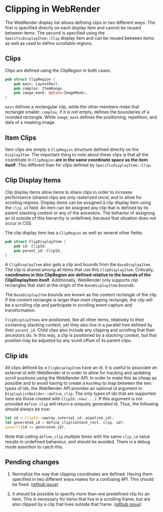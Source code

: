 # Clipping in WebRender

The WebRender display list allows defining clips in two different ways. The
first is specified directly on each display item and cannot be reused between
items. The second is specified using the `SpecificDisplayItem::Clip` display item
and can be reused between items as well as used to define scrollable regions.

## Clips

Clips are defined using the ClipRegion in both cases.

```rust
pub struct ClipRegion {
    pub main: LayoutRect,
    pub complex: ItemRange,
    pub image_mask: Option<ImageMask>,
}
```

`main` defines a rectangular clip, while the other members make that rectangle
smaller. `complex`, if it is not empty, defines the boundaries of a rounded
rectangle. While `image_mask` defines the positioning, repetition, and data of
a masking image.

## Item Clips

Item clips are simply a `ClipRegion` structure defined directly on the
`DisplayItem`. The important thing to note about these clips is that all the
coordinate in `ClipRegion` **are in the same coordinate space as the item
itself**. This different than for clips defined by `SpecificDisplayItem::Clip`.

## Clip Display Items

Clip display items allow items to share clips in order to increase performance
(shared clips are only rasterized once) and to allow for scrolling regions.
Display items can be assigned a clip display item using the `clip_id`
field. An item can be assigned any clip that is defined by its parent stacking
context or any of the ancestors. The behavior of assigning an id outside of
this hierarchy is undefined, because that situation does not occur in CSS

The clip display item has a `ClipRegion` as well as several other fields:

```rust
pub struct ClipDisplayItem {
    pub id: ClipId,
    pub parent_id: ClipId,
}
```

A `ClipDisplayItem` also gets a clip and bounds from the `BaseDisplayItem`. The
clip is shared among all items that use this `ClipDisplayItem`. Critically,
**coordinates in this ClipRegion are defined relative to the bounds of the
ClipDisplayItem itself**. Additionally, WebRender only supports clip rectangles
that start at the origin of the `BaseDisplayItem` bounds.

The `BaseDisplayItem` bounds are known as the *content rectangle* of the clip. If
the content rectangle is larger than *main* clipping rectangle, the clip will
be a scrolling clip and participate in scrolling event capture and
transformation.

`ClipDisplayItems` are positioned, like all other items, relatively to their
containing stacking context, yet they also live in a parallel tree defined by
their `parent_id`. Child clips also include any clipping and scrolling that
their ancestors do. In this way, a clip is positioned by a stacking context,
but that position may be adjusted by any scroll offset of its parent clips.

## Clip ids

All clips defined by a `ClipDisplayItem` have an id. It is useful to associate
an external id with WebRender id in order to allow for tracking and updating
scroll positions using the WebRender API. In order to make this as cheap as
possible and to avoid having to create a `HashMap` to map between the two types
of ids, the WebRender API provides an optional id argument in
`DisplayListBuilder::define_clip`. The only types of ids that are supported
here are those created with `ClipId::new(...)`. If this argument is not
provided `define_clip` will return a uniquely generated id. Thus, the following
should always be true:

```rust
let id = ClipId::new(my_internal_id, pipeline_id);
let generated_id = define_clip(content_rect, clip, id);
assert!(id == generated_id);
```

Note that calling `define_clip` multiple times with the same `clip_id` value
results in undefined behaviour, and should be avoided. There is a debug mode
assertion to catch this.

## Pending changes
1. Normalize the way that clipping coordinates are defined. Having them
   specified in two different ways makes for a confusing API. This should be
   fixed.  ([github issue](https://github.com/servo/webrender/issues/1090))

1. It should be possible to specify more than one predefined clip for an item.
   This is necessary for items that live in a scrolling frame, but are also
   clipped by a clip that lives outside that frame.
   ([github issue](https://github.com/servo/webrender/issues/840))
